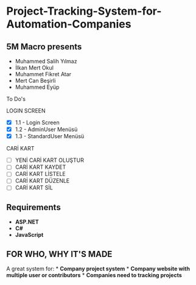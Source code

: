 # Project-Tracking-System-for-Automation-Companies
## 5M Macro presents

- Muhammed Salih Yılmaz
- İlkan Mert Okul
- Muhammet Fikret Atar
- Mert Can Beşirli
- Muhammed Eyüp

To Do's

LOGIN SCREEN
 - [x] 1.1 - Login Screen 
 - [x] 1.2 - AdminUser Menüsü
 - [X] 1.3 - StandardUser Menüsü
 
 CARİ KART
 - [ ] YENİ CARİ KART OLUŞTUR
 - [ ] CARİ KART KAYDET
 - [ ] CARİ KART LİSTELE
 - [ ] CARİ KART DÜZENLE
 - [ ] CARİ KART SİL

 ## Requirements
* __ASP.NET__
* __C#__
* __JavaScript__

## FOR WHO, WHY IT'S MADE
A great system for:
	* __Company project system__
	* __Company website with multiple user or contributors__
	* __Companies need to tracking projects__


